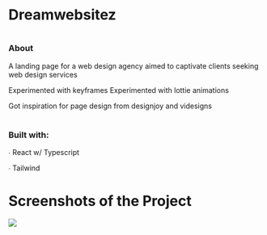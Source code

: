 # Dreamwebsitez

# <h3>About</h3>

A landing page for a web design agency aimed to captivate clients seeking web design services

Experimented with keyframes
Experimented with lottie animations

Got inspiration for page design from designjoy and videsigns

# <h3>Built with:</h3>

<p>∙ React w/ Typescript</p>
<p>∙ Tailwind</p>

# Screenshots of the Project

<p>
    <img src="./src/assets/webpage-screenshot.png">
</p>
